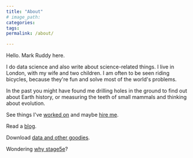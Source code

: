 ```yaml
---
title: "About"
# image_path: 
categories: 
tags: 
permalink: /about/

---
```


Hello. Mark Ruddy here.

I do data science and also write about science-related things. I live in London, with my wife and two children. I am often to be seen riding bicycles, because they're fun and solve most of the world's problems.

In the past you might have found me drilling holes in the ground to find out about Earth history, or measuring the teeth of small mammals and thinking about evolution. 

See things I've [worked on](/portfolio/) and maybe [hire me](/hire-me/).

Read a [blog](/blog/).

Download [data and other goodies](/resources/).

Wondering [why stage5e](/stage5e/)?
